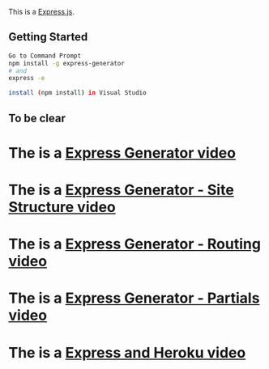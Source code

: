This is a [Express.js](https://expressjs.com/).

## Getting Started

```bash
Go to Command Prompt
npm install -g express-generator
# and
express -e
```

```bash
install (npm install) in Visual Studio
```
## To be clear


# The is a [Express Generator video](https://mediasite.centennialcollege.ca/Mediasite/Play/5dcdfb62b76b434c9ace99de0e88ffd51d)



# The is a [Express Generator - Site Structure video](https://mediasite.centennialcollege.ca/Mediasite/Play/a00f4987d8a34d6281e5409e68052d551d)



# The is a [Express Generator - Routing video](https://mediasite.centennialcollege.ca/Mediasite/Play/82e9925cafa14fad9504842be7006ca81d)



# The is a [Express Generator - Partials video](https://mediasite.centennialcollege.ca/Mediasite/Play/2e4509430f6e492fab1b36b6b73410cc1d)



# The is a [Express and Heroku video](https://mediasite.centennialcollege.ca/Mediasite/Play/8f1cd4e9cb02433c8b6aedb8f75a21f61d)

